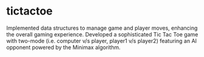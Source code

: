 # tictactoe
Implemented data structures to manage game and player moves, enhancing the overall gaming experience. Developed a sophisticated Tic Tac Toe game with two-mode (i.e. computer v/s player, player1 v/s player2) featuring an AI opponent powered by the Minimax algorithm.
